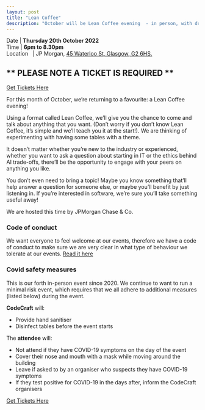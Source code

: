 ```yaml
---
layout: post
title: "Lean Coffee"
description: "October will be Lean Coffee evening  - in person, with drinks and pizza"
---
```


Date | **Thursday 20th October 2022** <br>
Time | **6pm to 8.30pm**<br>
Location &nbsp; | JP Morgan, <a href="https://goo.gl/maps/7eMref8okzdMU46A8" target="_blank">45 Waterloo St, Glasgow, G2 6HS.</a>

## ** PLEASE NOTE A TICKET IS REQUIRED **

[Get Tickets Here](https://www.eventbrite.com/e/codecraft-in-person-lean-coffee-tickets-431280971997)

For this month of October, we’re returning to a favourite: a Lean Coffee evening!

Using a format called Lean Coffee, we’ll give you the chance to come and talk about anything that you want. (Don’t worry if you don’t know Lean Coffee, it’s simple and we’ll teach you it at the start!). We are thinking of experimenting with having some tables with a theme.

It doesn’t matter whether you’re new to the industry or experienced, whether you want to ask a question about starting in IT or the ethics behind AI trade-offs, there’ll be the opportunity to engage with your peers on anything you like.

You don’t even need to bring a topic! Maybe you know something that’ll help answer a question for someone else, or maybe you’ll benefit by just listening in. If you’re interested in software, we’re sure you’ll take something useful away!

We are hosted this time by JPMorgan Chase & Co.

### Code of conduct 
We want everyone to feel welcome at our events, therefore we have a code of conduct to make sure we are very clear in what type of behaviour we tolerate at our events.
[Read it here](https://www.codecraftuk.org/code-of-conduct.html)

### Covid safety measures

This is our forth in-person event since 2020. We continue to want to run a minimal risk event, which requires that we all adhere to additional measures (listed below) during the event.

**CodeCraft** will:

- Provide hand sanitiser
- Disinfect tables before the event starts

The **attendee** will:

- Not attend if they have COVID-19 symptoms on the day of the event
- Cover their nose and mouth with a mask while moving around the building
- Leave if asked to by an organiser who suspects they have COVID-19 symptoms
- If they test positive for COVID-19 in the days after, inform the CodeCraft organisers


[Get Tickets Here](https://www.eventbrite.com/e/codecraft-in-person-lean-coffee-tickets-431280971997)
